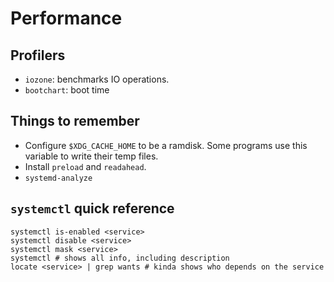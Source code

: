# Performance
## Profilers
* `iozone`: benchmarks IO operations.
* `bootchart`: boot time

## Things to remember
* Configure `$XDG_CACHE_HOME` to be a ramdisk. Some programs use this variable to write their temp files.
* Install `preload` and `readahead`.
* `systemd-analyze`

## `systemctl` quick reference
```shell
systemctl is-enabled <service>
systemctl disable <service>
systemctl mask <service>
systemctl # shows all info, including description
locate <service> | grep wants # kinda shows who depends on the service
```
